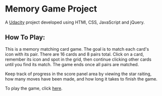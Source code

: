 # Memory Game Project

A [Udacity](../../../../) project developed using HTMl, CSS, JavaScript and jQuery.

## How To Play:

This is a memory matching card game. The goal is to match each card's icon with its pair. There are 16 cards and 8 pairs total. Click on a card, remember its icon and spot in the grid, then continue clicking other cards until you find its match. The game ends once all pairs are matched.

Keep track of progress in the score panel area by viewing the star raiting, how many moves have been made, and how long it takes to finish the game.

To play the game, click [here](https://shannonj498.github.io/memory-matching-game/).
